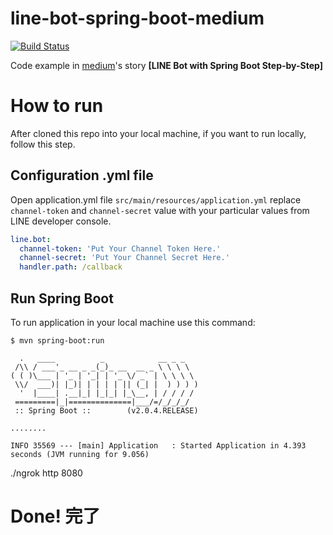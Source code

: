 # line-bot-spring-boot-medium

[![Build Status](https://travis-ci.org/iphayao/line-bot-spring-boot-medium.svg?branch=master)](https://travis-ci.org/iphayao/line-bot-spring-boot-medium)

Code example in [medium](https://medium.com/@phayao/%E0%B8%AA%E0%B8%A3%E0%B9%89%E0%B8%B2%E0%B8%87-line-bot-%E0%B8%94%E0%B9%89%E0%B8%A7%E0%B8%A2-spring-boot-step-by-step-607d501cb3a6)'s story **[LINE Bot with Spring Boot Step-by-Step]**


# How to run
After cloned this repo into your local machine, if you want to run locally, follow this step.

## Configuration .yml file
Open application.yml file `src/main/resources/application.yml` replace `channel-token` and `channel-secret` value with your particular values from LINE developer console.

```yml:application.yml
line.bot:
  channel-token: 'Put Your Channel Token Here.'
  channel-secret: 'Put Your Channel Secret Here.'
  handler.path: /callback
```

## Run Spring Boot
To run application in your local machine use this command:

```
$ mvn spring-boot:run

  .   ____          _            __ _ _
 /\\ / ___'_ __ _ _(_)_ __  __ _ \ \ \ \
( ( )\___ | '_ | '_| | '_ \/ _` | \ \ \ \
 \\/  ___)| |_)| | | | | || (_| |  ) ) ) )
  '  |____| .__|_| |_|_| |_\__, | / / / /
 =========|_|==============|___/=/_/_/_/
 :: Spring Boot ::        (v2.0.4.RELEASE)

........

INFO 35569 --- [main] Application   : Started Application in 4.393 seconds (JVM running for 9.056)
```

./ngrok http 8080

# Done! 完了

